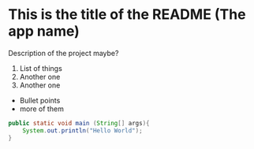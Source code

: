 # This is the title of the README (The app name)
Description of the project maybe?

1. List of things
2. Another one 
3. Another one

- Bullet points
- more of them

```java
public static void main (String[] args){
    System.out.println("Hello World");
}
```
